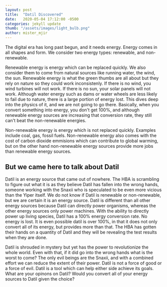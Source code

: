```yaml
---
layout: post
title:  "Datil Discovered"
date:   2020-05-04 17:12:00 -0500
categories: jekyll update
thumb: "/assets/images/light_bulb.png"
author: mister_mjir
---
```


The digital era has long past begun, and it needs energy. Energy comes in all shapes and form. We consider two energy types: renewable, and non-renewable.

Renewable energy is energy which can be replaced quickly. We also consider them to come from natural sources like running water, the wind, the sun.
Renewable energy is what the green thumbs are all about but they rely on nature so they could work inconsistenly. If there is no wind,
you wind turbines will not work. If there is no sun, your solar panels will not work. Although water energy such as dams or water wheels are
less likely to fail due to nature, there is a large portion of energy lost. This dives deep into the physics of it, and we are not going to go there.
Basically, when you convert something into energy, you don't get 100%, and although renewable energy sources are increasing that conversion rate, they
still can't beat the non-renewable energies.

Non-renewable energy is energy which is not replaced quickly. Examples include coal, gas, fossil fuels. Non-renewable energy also comes with the
cost of carbon dioxide emmisions which can contribute to global warming, but on the other hand non-renewable energy sources provide more jobs than
renewable energy sources.

## But we came here to talk about Datil

Datil is an energy source that came out of nowhere. The HBA is scrambling to figure out what it is as they believe Datil has fallen into the wrong hands,
someone working with the Snaxii who is speculated to be even more vicious than the Yiper itself. We do not know if Datil is renewable or non-renewable, but
we are certain it is an energy source. Datil is different than all other energy sources because Datil can directly power organisms, whereas the other energy sources only power machines.
With the ability to directly power up living species, Datil has a 100% energy conversion rate. No energy is lost. It is even possible datil is over 100%, in that it does not only convert
all of its energy, but provides more than that. The HBA has gotten their hands on a quantity of Datil and they will be revealing the test results when they are done.

Datil is shrouded in mystery but yet has the power to revolutionize the whole world. Even with that, if it did go into the wrong hands what is the worst to come? The only
evil beings are the Snaxii, and with a combined effort we can reduce the extent of their power. Datil is not a force of good or a force of evil. Datil is a tool which can
help either side achieve its goals. What are your opinons on Datil? Would you convert all of your energy sources to Datil given the choice?

